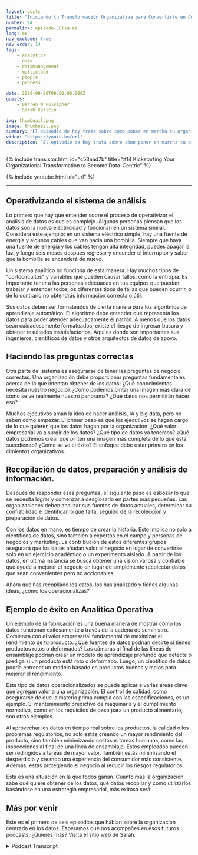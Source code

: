 ```yaml
---
layout: posts
title: "Iniciando tu Transformación Organizativa para Convertirte en Centrado en Datos"
number: 14
permalink: episode-EDT14-es
lang: es
nav_exclude: true
nav_order: 14
tags:
    - analytics
    - data
    - datamanagement
    - multicloud
    - people
    - process

date: 2020-08-20T00:00:00.000Z
guests:
    - Darren W Pulsipher
    - Sarah Kalicin

img: thumbnail.png
image: thumbnail.png
summary: "El episodio de hoy trata sobre cómo poner en marcha tu organización para que se vuelva centrada en los datos y el valor que esto puede aportar. El invitado especial de Darren es Sarah Kalicin, la científica de datos principal para los centros de datos en Intel."
video: "https://youtu.be/url"
description: "El episodio de hoy trata sobre cómo poner en marcha tu organización para que se vuelva centrada en los datos y el valor que esto puede aportar. El invitado especial de Darren es Sarah Kalicin, la científica de datos principal para los centros de datos en Intel."
---
```


<div>
{% include transistor.html id="c53aad7b" title="#14 Kickstarting Your Organizational Transformation to Become Data-Centric" %}

{% include youtube.html id="url" %}
</div>

---

## Operativizando el sistema de análisis

Lo primero que hay que entender sobre el proceso de operativizar el análisis de datos es que es complejo. Algunas personas piensan que los datos son la nueva electricidad y funcionan en un sistema similar. Considera este ejemplo: en un sistema eléctrico simple, hay una fuente de energía y algunos cables que van hacia una bombilla. Siempre que haya una fuente de energía y los cables tengan alta integridad, puedes apagar la luz, y luego seis meses después regresar y encender el interruptor y saber que la bombilla se encenderá de nuevo.

Un sistema analítico no funciona de esta manera. Hay muchos tipos de "cortocircuitos" y variables que pueden causar fallos, como la entropía. Es importante tener a las personas adecuadas en tus equipos que puedan trabajar y entender todos los diferentes tipos de fallas que pueden ocurrir, o de lo contrario no obtendrás información correcta o útil.

Sus datos deben ser formateados de cierta manera para los algoritmos de aprendizaje automático. El algoritmo debe entender qué representa los datos para poder atender adecuadamente el patrón. A menos que los datos sean cuidadosamente formateados, existe el riesgo de ingresar basura y obtener resultados insatisfactorios. Aquí es donde son importantes sus ingenieros, científicos de datos y otros arquitectos de datos de apoyo.

## Haciendo las preguntas correctas

Otra parte del sistema es asegurarse de tener las preguntas de negocio correctas. Una organización debe proporcionar preguntas fundamentales acerca de lo que intentan obtener de los datos: ¿Qué conocimientos necesita nuestro negocio? ¿Cómo podemos pintar una imagen más clara de cómo se ve realmente nuestro panorama? ¿Qué datos nos permitirán hacer eso?

Muchos ejecutivos aman la idea de hacer análisis, IA y big data, pero no saben cómo empezar. El primer paso es que los ejecutivos se hagan cargo de lo que quieren que los datos hagan por la organización. ¿Qué valor empresarial va a surgir de los datos? ¿Qué tipo de datos ya tenemos? ¿Qué datos podemos crear que pinten una imagen más completa de lo que está sucediendo? ¿Cómo se ve el éxito? El enfoque debe estar primero en los cimientos organizativos.

## Recopilación de datos, preparación y análisis de información.

Después de responder esas preguntas, el siguiente paso es esbozar lo que se necesita lograr y comenzar a desglosarlo en partes más pequeñas. Las organizaciones deben analizar sus fuentes de datos actuales, determinar su confiabilidad e identificar lo que falta, seguido de la recolección y preparación de datos.

Con los datos en mano, es tiempo de crear la historia. Esto implica no solo a científicos de datos, sino también a expertos en el campo y personas de negocios y marketing. La contribución de estos diferentes grupos asegurará que los datos añadan valor al negocio en lugar de convertirse solo en un ejercicio académico o un experimento aislado. A partir de los datos, en última instancia se busca obtener una visión valiosa y confiable que ayude a mejorar el negocio en lugar de simplemente recolectar datos que sean convenientes pero no accionables.

Ahora que has recopilado los datos, los has analizado y tienes algunas ideas, ¿cómo los operacionalizas?

## Ejemplo de éxito en Analítica Operativa

Un ejemplo de la fabricación es una buena manera de mostrar cómo los datos funcionan exitosamente a través de la cadena de suministro. Comienza con el valor empresarial fundamental de maximizar el rendimiento de tu producto. ¿Qué fuentes de datos podrían decirte si tienes productos rotos o deformados? Las cámaras al final de las líneas de ensamblaje podrían crear un modelo de aprendizaje profundo que detecte o prediga si un producto está roto o deformado. Luego, un científico de datos podría entrenar un modelo basado en productos buenos y malos para mejorar el rendimiento.

Este tipo de datos operacionalizados se puede aplicar a varias áreas clave que agregan valor a una organización. El control de calidad, como asegurarse de que la materia prima cumpla con las especificaciones, es un ejemplo. El mantenimiento predictivo de maquinaria y el cumplimiento normativo, como en los requisitos de peso para un producto alimentario, son otros ejemplos.

Al aprovechar los datos en tiempo real sobre los productos, la calidad o los problemas regulatorios, no solo estás creando un mayor rendimiento del producto, sino también minimizando costosas tareas humanas, como las inspecciones al final de una línea de ensamblaje. Estos empleados pueden ser redirigidos a tareas de mayor valor. También estás minimizando el desperdicio y creando una experiencia del consumidor más consistente. Además, estás protegiendo el negocio al reducir los riesgos regulatorios.

Esta es una situación en la que todos ganan. Cuanto más la organización sabe qué quiere obtener de los datos, qué datos recopilar y cómo utilizarlos basándose en una estrategia empresarial, más exitosa será.

## Más por venir

Este es el primero de seis episodios que hablan sobre la organización centrada en los datos. Esperamos que nos acompañes en esos futuros podcasts. ¿Quieres más? Visita el sitio web de Sarah.



<details>
<summary> Podcast Transcript </summary>

<p></p>

</details>
